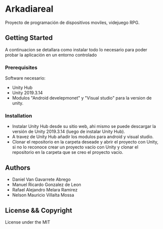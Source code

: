 # Arkadiareal
Proyecto de programación de dispositivos moviles, videjuego RPG.
## Getting Started
A continuacion se detallara como instalar todo lo necesario para poder probar la aplicación en un entorno controlado
### Prerequisites
Software necesario:
- Unity Hub
- Unity 2019.3.14
- Modulos "Android develepmonet" y "Visual studio" para la version de unity.
### Installation
- Instalar Unity Hub desde su sitio web, ahi mismo se puede descargar la versión de Unity 2019.3.14 (luego de instalar Unity Hub).
- A travez de Unity Hub añadir los modulos para android y visual studio.
- Clonar el repositorio en la carpeta deseade y abrir el proyecto con Unity, si no lo reconoce crear un proyecto vacío con Unity y clonar el repositorio en la carpeta que se creo el proyecto vacío.
## Authors
- Daniel Van Gavarrete Abrego
- Manuel Ricardo Gonzalez de Leon
- Rafael Alejandro Melara Ramirez
- Nelson Mauricio Villalta Mossa
## License && Copyright
License under the MIT
